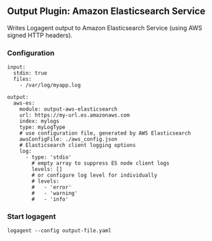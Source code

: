 ## Output Plugin: Amazon Elasticsearch Service

Writes Logagent output to Amazon Elasticsearch Service (using AWS signed HTTP headers). 
 
### Configuration

```
input: 
  stdin: true
  files: 
    - /var/log/myapp.log

output:
  aws-es: 
    module: output-aws-elasticsearch
    url: https://my-url.es.amazonaws.com
    index: mylogs
    type: myLogType
    # use configuration file, generated by AWS Elasticsearch
    awsConfigFile: ./aws_config.json
    # Elasticsearch client logging options
    log:
      - type: 'stdio'
        # empty array to suppress ES node client logs
        levels: []
        # or configure log level for individually 
        # levels:
        #   - 'error' 
        #   - 'warning'
        #   - 'info'

```

### Start logagent

```
logagent --config output-file.yaml
```